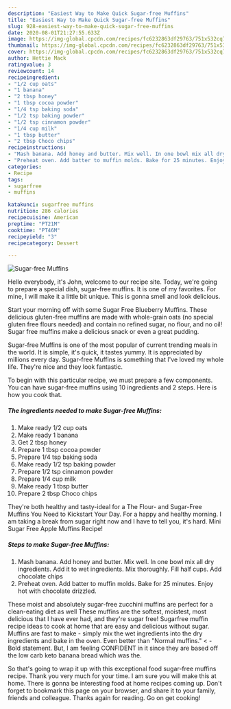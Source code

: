 ```yaml
---
description: "Easiest Way to Make Quick Sugar-free Muffins"
title: "Easiest Way to Make Quick Sugar-free Muffins"
slug: 928-easiest-way-to-make-quick-sugar-free-muffins
date: 2020-08-01T21:27:55.633Z
image: https://img-global.cpcdn.com/recipes/fc6232863df29763/751x532cq70/sugar-free-muffins-recipe-main-photo.jpg
thumbnail: https://img-global.cpcdn.com/recipes/fc6232863df29763/751x532cq70/sugar-free-muffins-recipe-main-photo.jpg
cover: https://img-global.cpcdn.com/recipes/fc6232863df29763/751x532cq70/sugar-free-muffins-recipe-main-photo.jpg
author: Hettie Mack
ratingvalue: 3
reviewcount: 14
recipeingredient:
- "1/2 cup oats"
- "1 banana"
- "2 tbsp honey"
- "1 tbsp cocoa powder"
- "1/4 tsp baking soda"
- "1/2 tsp baking powder"
- "1/2 tsp cinnamon powder"
- "1/4 cup milk"
- "1 tbsp butter"
- "2 tbsp Choco chips"
recipeinstructions:
- "Mash banana. Add honey and butter. Mix well. In one bowl mix all dry ingredients. Add it to wet ingredients. Mix thoroughly. Fill half cups. Add chocolate chips"
- "Preheat oven. Add batter to muffin molds. Bake for 25 minutes. Enjoy hot with chocolate drizzled."
categories:
- Recipe
tags:
- sugarfree
- muffins

katakunci: sugarfree muffins 
nutrition: 286 calories
recipecuisine: American
preptime: "PT21M"
cooktime: "PT46M"
recipeyield: "3"
recipecategory: Dessert

---
```



![Sugar-free Muffins](https://img-global.cpcdn.com/recipes/fc6232863df29763/751x532cq70/sugar-free-muffins-recipe-main-photo.jpg)

Hello everybody, it's John, welcome to our recipe site. Today, we're going to prepare a special dish, sugar-free muffins. It is one of my favorites. For mine, I will make it a little bit unique. This is gonna smell and look delicious.

Start your morning off with some Sugar Free Blueberry Muffins. These delicious gluten-free muffins are made with whole-grain oats (no special gluten free flours needed) and contain no refined sugar, no flour, and no oil! Sugar free muffins make a delicious snack or even a great pudding.

Sugar-free Muffins is one of the most popular of current trending meals in the world. It is simple, it's quick, it tastes yummy. It is appreciated by millions every day. Sugar-free Muffins is something that I've loved my whole life. They're nice and they look fantastic.


To begin with this particular recipe, we must prepare a few components. You can have sugar-free muffins using 10 ingredients and 2 steps. Here is how you cook that.

<!--inarticleads1-->

##### The ingredients needed to make Sugar-free Muffins:

1. Make ready 1/2 cup oats
1. Make ready 1 banana
1. Get 2 tbsp honey
1. Prepare 1 tbsp cocoa powder
1. Prepare 1/4 tsp baking soda
1. Make ready 1/2 tsp baking powder
1. Prepare 1/2 tsp cinnamon powder
1. Prepare 1/4 cup milk
1. Make ready 1 tbsp butter
1. Prepare 2 tbsp Choco chips


They&#39;re both healthy and tasty-ideal for a The Flour- and Sugar-Free Muffins You Need to Kickstart Your Day. For a happy and healthy morning. I am taking a break from sugar right now and I have to tell you, it&#39;s hard. Mini Sugar Free Apple Muffins Recipe! 

<!--inarticleads2-->

##### Steps to make Sugar-free Muffins:

1. Mash banana. Add honey and butter. Mix well. In one bowl mix all dry ingredients. Add it to wet ingredients. Mix thoroughly. Fill half cups. Add chocolate chips
1. Preheat oven. Add batter to muffin molds. Bake for 25 minutes. Enjoy hot with chocolate drizzled.


These moist and absolutely sugar-free zucchini muffins are perfect for a clean-eating diet as well These muffins are the softest, moistest, most delicious that I have ever had, and they&#39;re sugar free! Sugarfree muffin recipe ideas to cook at home that are easy and delicious without sugar. Muffins are fast to make - simply mix the wet ingredients into the dry ingredients and bake in the oven. Even better than &#34;Normal muffins.&#34; &lt; - Bold statement. But, I am feeling CONFIDENT in it since they are based off the low carb keto banana bread which was the. 

So that's going to wrap it up with this exceptional food sugar-free muffins recipe. Thank you very much for your time. I am sure you will make this at home. There is gonna be interesting food at home recipes coming up. Don't forget to bookmark this page on your browser, and share it to your family, friends and colleague. Thanks again for reading. Go on get cooking!
